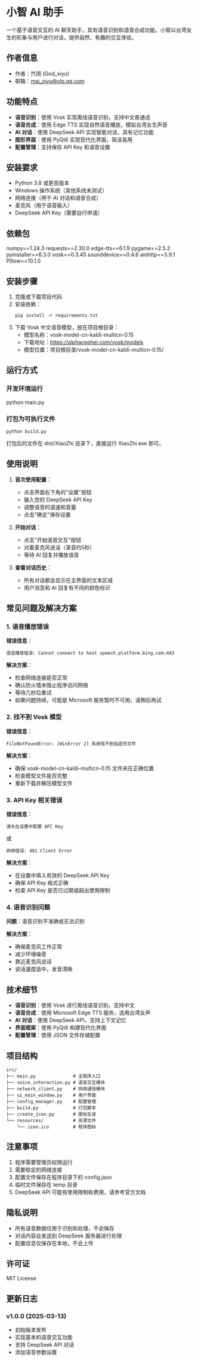 # 小智 AI 助手

一个基于语音交互的 AI 聊天助手，具有语音识别和语音合成功能。小智以台湾女生的形象与用户进行对话，提供自然、有趣的交互体验。

## 作者信息

- 作者：饩雨 (God_xiyu)
- 邮箱：mai_xiyu@vip.qq.com

## 功能特点

- **语音识别**：使用 Vosk 实现离线语音识别，支持中文普通话
- **语音合成**：使用 Edge TTS 实现自然语音播放，模拟台湾女生声音
- **AI 对话**：使用 DeepSeek API 实现智能对话，具有记忆功能
- **图形界面**：使用 PyQt6 实现现代化界面，简洁易用
- **配置管理**：支持保存 API Key 和语音设置

## 安装要求

- Python 3.8 或更高版本
- Windows 操作系统（其他系统未测试）
- 网络连接（用于 AI 对话和语音合成）
- 麦克风（用于语音输入）
- DeepSeek API Key（需要自行申请）

## 依赖包 

numpy==1.24.3
requests==2.30.0
edge-tts==6.1.9
pygame==2.5.2
pyinstaller==6.3.0
vosk==0.3.45
sounddevice==0.4.6
aiohttp==3.9.1
Pillow==10.1.0

## 安装步骤

1. 克隆或下载项目代码
2. 安装依赖：
   ```
   pip install -r requirements.txt
   ```
3. 下载 Vosk 中文语音模型，放在项目根目录：
   - 模型名称：vosk-model-cn-kaldi-multicn-0.15
   - 下载地址：https://alphacephei.com/vosk/models
   - 模型位置：项目根目录/vosk-model-cn-kaldi-multicn-0.15/

## 运行方式
 
### 开发环境运行
python main.py 

### 打包为可执行文件

```
python build.py
```

打包后的文件在 dist/XiaoZhi 目录下，直接运行 XiaoZhi.exe 即可。

## 使用说明

1. **首次使用配置**：
   - 点击界面右下角的"设置"按钮
   - 输入您的 DeepSeek API Key
   - 调整语音的语速和音量
   - 点击"确定"保存设置

2. **开始对话**：
   - 点击"开始语音交互"按钮
   - 对着麦克风说话（录音约5秒）
   - 等待 AI 回复并播放语音

3. **查看对话历史**：
   - 所有对话都会显示在主界面的文本区域
   - 用户消息和 AI 回复有不同的颜色标识

## 常见问题及解决方案

### 1. 语音播放错误

**错误信息**：
```
语音播放错误: Cannot connect to host speech.platform.bing.com:443
```

**解决方案**：
- 检查网络连接是否正常
- 确认防火墙未阻止程序访问网络
- 等待几秒后重试
- 如果问题持续，可能是 Microsoft 服务暂时不可用，请稍后再试

### 2. 找不到 Vosk 模型

**错误信息**：
```
FileNotFoundError: [WinError 2] 系统找不到指定的文件
```

**解决方案**：
- 确保 vosk-model-cn-kaldi-multicn-0.15 文件夹在正确位置
- 检查模型文件是否完整
- 重新下载并解压模型文件

### 3. API Key 相关错误

**错误信息**：
```
请先在设置中配置 API Key
```
或
```
网络错误: 401 Client Error
```

**解决方案**：
- 在设置中填入有效的 DeepSeek API Key
- 确保 API Key 格式正确
- 检查 API Key 是否已过期或超出使用限制

### 4. 语音识别问题

**问题**：语音识别不准确或无法识别

**解决方案**：
- 确保麦克风工作正常
- 减少环境噪音
- 靠近麦克风说话
- 说话速度适中，发音清晰

## 技术细节

- **语音识别**：使用 Vosk 进行离线语音识别，支持中文
- **语音合成**：使用 Microsoft Edge TTS 服务，选用台湾女声
- **AI 对话**：使用 DeepSeek API，支持上下文记忆
- **界面框架**：使用 PyQt6 构建现代化界面
- **配置管理**：使用 JSON 文件存储配置

## 项目结构

```
src/
├── main.py              # 主程序入口
├── voice_interaction.py # 语音交互模块
├── network_client.py    # 网络通信模块
├── ui_main_window.py    # 用户界面
├── config_manager.py    # 配置管理
├── build.py             # 打包脚本
├── create_icon.py       # 图标生成
└── resources/           # 资源文件
    └── icon.ico         # 程序图标
```

## 注意事项

1. 程序需要管理员权限运行
2. 需要稳定的网络连接
3. 配置文件保存在程序目录下的 config.json
4. 临时文件保存在 temp 目录
5. DeepSeek API 可能有使用限制和费用，请参考官方文档

## 隐私说明

- 所有语音数据仅用于识别和处理，不会保存
- 对话内容会发送到 DeepSeek 服务器进行处理
- 配置信息仅保存在本地，不会上传

## 许可证

MIT License

## 更新日志

### v1.0.0 (2025-03-13)
- 初始版本发布
- 实现基本的语音交互功能
- 支持 DeepSeek API 对话
- 添加语音参数设置
